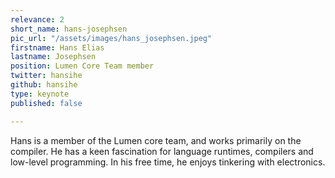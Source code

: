 ```yaml
---
relevance: 2
short_name: hans-josephsen
pic_url: "/assets/images/hans_josephsen.jpeg"
firstname: Hans Elias
lastname: Josephsen
position: Lumen Core Team member
twitter: hansihe
github: hansihe
type: keynote
published: false

---
```

Hans is a member of the Lumen core team, and works primarily on the compiler. He has a keen fascination for language runtimes, compilers and low-level programming. In his free time, he enjoys tinkering with electronics.